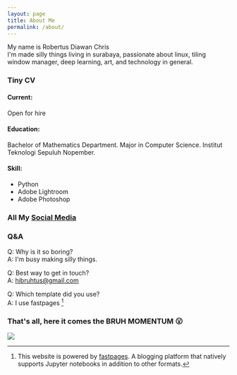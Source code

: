 ```yaml
---
layout: page
title: About Me
permalink: /about/
---
```

My name is Robertus Diawan Chris
<br>
I'm made silly things living in surabaya, passionate about linux, tiling window manager, deep learning, art, and technology in general.

### Tiny CV
#### Current:
Open for hire

#### Education:
Bachelor of Mathematics Department. Major in Computer Science. Institut Teknologi Sepuluh Nopember.

#### Skill:
- Python
- Adobe Lightroom
- Adobe Photoshop

### All My [Social Media](https://solo.to/bruhtus)

### Q&A
Q: Why is it so boring?
<br>
A: I'm busy making silly things.

Q: Best way to get in touch?
<br>
A: hibruhtus@gmail.com

Q: Which template did you use?
<br>
A: I use fastpages [^*]

### That's all, here it comes the BRUH MOMENTUM 😮
![]({{site.baseurl}}/images/memes/bruh-momentum.gif)

[^*]:This website is powered by [fastpages](https://github.com/fastai/fastpages). A blogging platform that natively supports Jupyter notebooks in addition to other formats.
